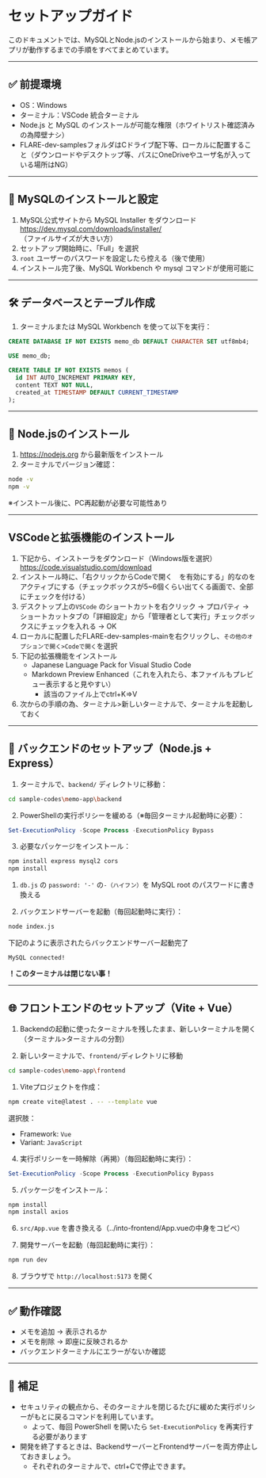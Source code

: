 # セットアップガイド
このドキュメントでは、MySQLとNode.jsのインストールから始まり、メモ帳アプリが動作するまでの手順をすべてまとめています。

---

## ✅ 前提環境

- OS：Windows
- ターミナル：VSCode 統合ターミナル
- Node.js と MySQL のインストールが可能な権限（ホワイトリスト確認済みの為障壁ナシ）
- FLARE-dev-samplesフォルダはCドライブ配下等、ローカルに配置すること（ダウンロードやデスクトップ等、パスにOneDriveやユーザ名が入っている場所はNG）

---

## 🐬 MySQLのインストールと設定

1. MySQL公式サイトから MySQL Installer をダウンロード
   https://dev.mysql.com/downloads/installer/
   （ファイルサイズが大きい方）
3. セットアップ開始時に、「Full」を選択
4. `root` ユーザーのパスワードを設定したら控える（後で使用）
5. インストール完了後、MySQL Workbench や mysql コマンドが使用可能に

---

## 🛠 データベースとテーブル作成

1. ターミナルまたは MySQL Workbench を使って以下を実行：
```sql
CREATE DATABASE IF NOT EXISTS memo_db DEFAULT CHARACTER SET utf8mb4;
```
```sql
USE memo_db;
```
```sql
CREATE TABLE IF NOT EXISTS memos (
  id INT AUTO_INCREMENT PRIMARY KEY,
  content TEXT NOT NULL,
  created_at TIMESTAMP DEFAULT CURRENT_TIMESTAMP
);
```

---

## 📝 Node.jsのインストール
1. https://nodejs.org から最新版をインストール
2. ターミナルでバージョン確認：
```bash
node -v
npm -v
```
※インストール後に、PC再起動が必要な可能性あり

---

## VSCodeと拡張機能のインストール
1. 下記から、インストーラをダウンロード（Windows版を選択）
   https://code.visualstudio.com/download
2. インストール時に、「右クリックからCodeで開く　を有効にする」的なのをアクティブにする（チェックボックスが5~6個くらい出てくる画面で、全部にチェックを付ける）
3. デスクトップ上の`VSCode` のショートカットを右クリック → プロパティ → ショートカットタブの「詳細設定」から「管理者として実行」チェックボックスにチェックを入れる → OK
4. ローカルに配置したFLARE-dev-samples-mainを右クリックし、`その他のオプションで開く>Codeで開く`を選択
5. 下記の拡張機能をインストール
   - Japanese Language Pack for Visual Studio Code
   - Markdown Preview Enhanced（これを入れたら、本ファイルもプレビュー表示すると見やすい）
     - 該当のファイル上でctrl+K⇒V
6. 次からの手順の為、ターミナル>新しいターミナルで、ターミナルを起動しておく

---

## 🚀 バックエンドのセットアップ（Node.js + Express）

1. ターミナルで、`backend/` ディレクトリに移動：

```bash
cd sample-codes\memo-app\backend
```

2. PowerShellの実行ポリシーを緩める（※毎回ターミナル起動時に必要）：

```powershell
Set-ExecutionPolicy -Scope Process -ExecutionPolicy Bypass
```

3. 必要なパッケージをインストール：

```bash
npm install express mysql2 cors
npm install
```

1. `db.js` の `password: '-'` の`-（ハイフン）`を MySQL root のパスワードに書き換える

2. バックエンドサーバーを起動（毎回起動時に実行）：

```bash
node index.js
```
下記のように表示されたらバックエンドサーバー起動完了
```bach
MySQL connected!
```
**！このターミナルは閉じない事！**

---

## 🌐 フロントエンドのセットアップ（Vite + Vue）

1. Backendの起動に使ったターミナルを残したまま、新しいターミナルを開く（ターミナル>ターミナルの分割）

2. 新しいターミナルで、`frontend/`ディレクトリに移動
```bash
cd sample-codes\memo-app\frontend
```

1. Viteプロジェクトを作成：

```bash
npm create vite@latest . -- --template vue
```

選択肢：
- Framework: `Vue`
- Variant: `JavaScript`

4. 実行ポリシーを一時解除（再掲）（毎回起動時に実行）：

```powershell
Set-ExecutionPolicy -Scope Process -ExecutionPolicy Bypass
```

5. パッケージをインストール：

```bash
npm install
npm install axios
```

6. `src/App.vue` を書き換える（../into-frontend/App.vueの中身をコピペ）

7. 開発サーバーを起動（毎回起動時に実行）：

```bash
npm run dev
```

8. ブラウザで `http://localhost:5173` を開く

---

## ✅ 動作確認

- メモを追加 → 表示されるか
- メモを削除 → 即座に反映されるか
- バックエンドターミナルにエラーがないか確認

---

## 📌 補足
- セキュリティの観点から、そのターミナルを閉じるたびに緩めた実行ポリシーがもとに戻るコマンドを利用しています。
  - よって、毎回 PowerShell を開いたら `Set-ExecutionPolicy` を再実行する必要があります
- 開発を終了するときは、BackendサーバーとFrontendサーバーを両方停止しておきましょう。
  - それぞれのターミナルで、ctrl+Cで停止できます。
